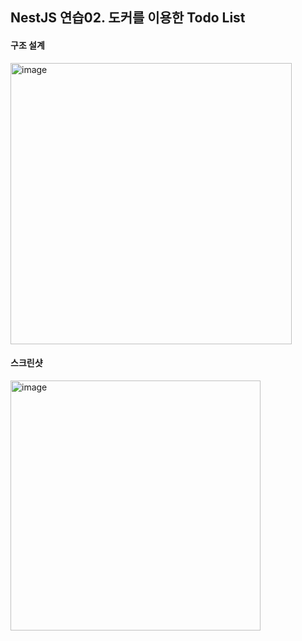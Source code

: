 ## NestJS 연습02. 도커를 이용한 Todo List

#### 구조 설계

<img width="450" alt="image" src="https://github.com/user-attachments/assets/1a2f99d9-3a32-42fb-be8c-14f432c60887">


<br/>


#### 스크린샷

<img width="400" alt="image" src="https://github.com/user-attachments/assets/6615d264-3b52-4d8a-8553-5e92a6d07757">
